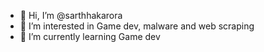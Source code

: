 - 👋 Hi, I’m @sarthhakarora
- 👀 I’m interested in Game dev, malware and web scraping
- 🌱 I’m currently learning Game dev

<!---
sarthhakarora/sarthhakarora is a ✨ special ✨ repository because its `README.md` (this file) appears on your GitHub profile.
You can click the Preview link to take a look at your changes.
--->
